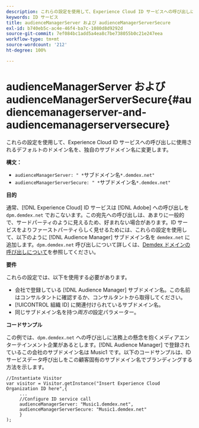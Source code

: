 ```yaml
---
description: これらの設定を使用して、Experience Cloud ID サービスへの呼び出しに使用されるデフォルトのドメイン名を、独自のサブドメイン名に変更します。
keywords: ID サービス
title: audienceManagerServer および audienceManagerServerSecure
exl-id: b740eb5c-ac4e-46f4-ba7c-1080d8d9292d
source-git-commit: 7ef084bc1add5a4ea8c7be738055b0c21e247eea
workflow-type: tm+mt
source-wordcount: '212'
ht-degree: 100%

---
```


# audienceManagerServer および audienceManagerServerSecure{#audiencemanagerserver-and-audiencemanagerserversecure}

これらの設定を使用して、Experience Cloud ID サービスへの呼び出しに使用されるデフォルトのドメイン名を、独自のサブドメイン名に変更します。

**構文：**

* `audienceManagerServer: " *`サブドメイン名`*.demdex.net"`
* `audienceManagerServerSecure: " *`サブドメイン名`*.demdex.net"`

**目的**

通常、[!DNL Experience Cloud] ID サービスは [!DNL Adobe] への呼び出しを `dpm.demdex.net` でおこないます。この宛先への呼び出しは、あまりに一般的で、サードパーティのように見えるため、好まれない場合があります。ID サービスをよりファーストパーティらしく見せるためには、これらの設定を使用して、以下のように [!DNL Audience Manager] サブドメイン名を `demdex.net` に追加します。`dpm.demdex.net` 呼び出しについて詳しくは、[Demdex ドメインの呼び出しについて](https://experienceleague.adobe.com/docs/audience-manager/user-guide/reference/demdex-calls.html?lang=ja)を参照してください。

**要件**

これらの設定では、以下を使用する必要があります。

* 会社で登録している [!DNL Audience Manager] サブドメイン名。この名前はコンサルタントに確認するか、コンサルタントから取得してください。
* [!UICONTROL 組織 ID] に関連付けられているサブドメイン名。
* 同じサブドメイン名を持つ&#x200B;*両方の*&#x200B;設定パラメーター。

**コードサンプル**

この例では、`dpm.demdex.net` への呼び出しに法務上の懸念を抱くメディアエンターテインメント企業があるとします。[!DNL Audience Manager] で登録されているこの会社のサブドメイン名は Music1 です。以下のコードサンプルは、ID サービスデータ呼び出しをこの顧客固有のサブドメイン名でブランディングする方法を示します。

```
//Instantiate Visitor 
var visitor = Visitor.getInstance("Insert Experience Cloud Organization ID here",{ 
     ... 
     //Configure ID service call 
     audienceManagerServer: "Music1.demdex.net", 
     audienceManagerServerSecure: "Music1.demdex.net" 
     } 
);
```
